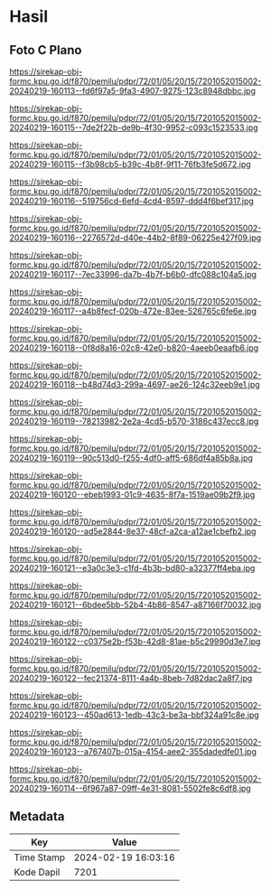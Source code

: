 # Hasil

## Foto C Plano

https://sirekap-obj-formc.kpu.go.id/f870/pemilu/pdpr/72/01/05/20/15/7201052015002-20240219-160113--fd6f97a5-9fa3-4907-9275-123c8948dbbc.jpg

https://sirekap-obj-formc.kpu.go.id/f870/pemilu/pdpr/72/01/05/20/15/7201052015002-20240219-160115--7de2f22b-de9b-4f30-9952-c093c1523533.jpg

https://sirekap-obj-formc.kpu.go.id/f870/pemilu/pdpr/72/01/05/20/15/7201052015002-20240219-160115--f3b98cb5-b39c-4b8f-9f11-76fb3fe5d672.jpg

https://sirekap-obj-formc.kpu.go.id/f870/pemilu/pdpr/72/01/05/20/15/7201052015002-20240219-160116--519756cd-6efd-4cd4-8597-ddd4f6bef317.jpg

https://sirekap-obj-formc.kpu.go.id/f870/pemilu/pdpr/72/01/05/20/15/7201052015002-20240219-160116--2276572d-d40e-44b2-8f89-06225e427f09.jpg

https://sirekap-obj-formc.kpu.go.id/f870/pemilu/pdpr/72/01/05/20/15/7201052015002-20240219-160117--7ec33996-da7b-4b7f-b6b0-dfc088c104a5.jpg

https://sirekap-obj-formc.kpu.go.id/f870/pemilu/pdpr/72/01/05/20/15/7201052015002-20240219-160117--a4b8fecf-020b-472e-83ee-526765c6fe6e.jpg

https://sirekap-obj-formc.kpu.go.id/f870/pemilu/pdpr/72/01/05/20/15/7201052015002-20240219-160118--0f8d8a16-02c8-42e0-b820-4aeeb0eaafb6.jpg

https://sirekap-obj-formc.kpu.go.id/f870/pemilu/pdpr/72/01/05/20/15/7201052015002-20240219-160118--b48d74d3-299a-4697-ae26-124c32eeb9e1.jpg

https://sirekap-obj-formc.kpu.go.id/f870/pemilu/pdpr/72/01/05/20/15/7201052015002-20240219-160119--78213982-2e2a-4cd5-b570-3186c437ecc8.jpg

https://sirekap-obj-formc.kpu.go.id/f870/pemilu/pdpr/72/01/05/20/15/7201052015002-20240219-160119--90c513d0-f255-4df0-aff5-686df4a85b8a.jpg

https://sirekap-obj-formc.kpu.go.id/f870/pemilu/pdpr/72/01/05/20/15/7201052015002-20240219-160120--ebeb1993-01c9-4635-8f7a-1519ae09b2f9.jpg

https://sirekap-obj-formc.kpu.go.id/f870/pemilu/pdpr/72/01/05/20/15/7201052015002-20240219-160120--ad5e2844-8e37-48cf-a2ca-a12ae1cbefb2.jpg

https://sirekap-obj-formc.kpu.go.id/f870/pemilu/pdpr/72/01/05/20/15/7201052015002-20240219-160121--e3a0c3e3-c1fd-4b3b-bd80-a32377ff4eba.jpg

https://sirekap-obj-formc.kpu.go.id/f870/pemilu/pdpr/72/01/05/20/15/7201052015002-20240219-160121--6bdee5bb-52b4-4b86-8547-a87166f70032.jpg

https://sirekap-obj-formc.kpu.go.id/f870/pemilu/pdpr/72/01/05/20/15/7201052015002-20240219-160122--c0375e2b-f53b-42d8-81ae-b5c29990d3e7.jpg

https://sirekap-obj-formc.kpu.go.id/f870/pemilu/pdpr/72/01/05/20/15/7201052015002-20240219-160122--fec21374-8111-4a4b-8beb-7d82dac2a8f7.jpg

https://sirekap-obj-formc.kpu.go.id/f870/pemilu/pdpr/72/01/05/20/15/7201052015002-20240219-160123--450ad613-1edb-43c3-be3a-bbf324a91c8e.jpg

https://sirekap-obj-formc.kpu.go.id/f870/pemilu/pdpr/72/01/05/20/15/7201052015002-20240219-160123--a767407b-015a-4154-aee2-355dadedfe01.jpg

https://sirekap-obj-formc.kpu.go.id/f870/pemilu/pdpr/72/01/05/20/15/7201052015002-20240219-160114--6f967a87-09ff-4e31-8081-5502fe8c6df8.jpg


## Metadata

| Key        | Value               |
| ---------- | ------------------- |
| Time Stamp | 2024-02-19 16:03:16 |
| Kode Dapil | 7201                |



